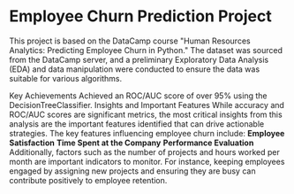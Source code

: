 # Employee Churn Prediction Project
This project is based on the DataCamp course "Human Resources Analytics: Predicting Employee Churn in Python." The dataset was sourced from the DataCamp server, and a preliminary Exploratory Data Analysis (EDA) and data manipulation were conducted to ensure the data was suitable for various algorithms.

Key Achievements
Achieved an ROC/AUC score of over 95% using the DecisionTreeClassifier.
Insights and Important Features
While accuracy and ROC/AUC scores are significant metrics, the most critical insights from this analysis are the important features identified that can drive actionable strategies. The key features influencing employee churn include:
**Employee Satisfaction**
**Time Spent at the Company**
**Performance Evaluation**
Additionally, factors such as the number of projects and hours worked per month are important indicators to monitor. For instance, keeping employees engaged by assigning new projects and ensuring they are busy can contribute positively to employee retention.
